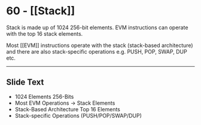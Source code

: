 # 60 - [[Stack]]

Stack is made up of 1024 256-bit elements. EVM instructions can operate with the top 16 stack elements. 

Most [[EVM]] instructions operate with the stack (stack-based architecture) and there are also stack-specific operations e.g. PUSH, POP, SWAP, DUP etc.

---
## Slide Text
- 1024 Elements 256-Bits
- Most EVM Operations -> Stack Elements
- Stack-Based Architecture Top 16 Elements
- Stack-specific Operations (PUSH/POP/SWAP/DUP) 

